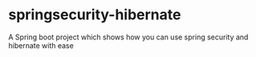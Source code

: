 # springsecurity-hibernate
A Spring boot project which shows how you can use spring security and hibernate with ease
